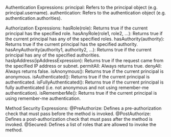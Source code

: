 Authentication Expressions:
principal: Refers to the principal object (e.g. principal.username).
authentication: Refers to the authentication object (e.g. authentication.authorities).

Authorization Expressions:
hasRole(role): Returns true if the current principal has the specified role.
hasAnyRole(role1, role2, ...): Returns true if the current principal has any of the specified roles.
hasAuthority(authority): Returns true if the current principal has the specified authority.
hasAnyAuthority(authority1, authority2, ...): Returns true if the current principal has any of the specified authorities.
hasIpAddress(ipAddressExpression): Returns true if the request came from the specified IP address or subnet.
permitAll: Always returns true.
denyAll: Always returns false.
isAnonymous(): Returns true if the current principal is anonymous.
isAuthenticated(): Returns true if the current principal is authenticated.
isFullyAuthenticated(): Returns true if the current principal is fully authenticated (i.e. not anonymous and not using remember-me authentication).
isRememberMe(): Returns true if the current principal is using remember-me authentication.

Method Security Expressions:
@PreAuthorize: Defines a pre-authorization check that must pass before the method is invoked.
@PostAuthorize: Defines a post-authorization check that must pass after the method is invoked.
@Secured: Defines a list of roles that are allowed to invoke the method.